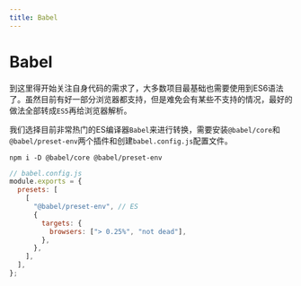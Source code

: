 ```yaml
---
title: Babel
---
```

# Babel
到这里得开始关注自身代码的需求了，大多数项目最基础也需要使用到ES6语法了。虽然目前有好一部分浏览器都支持，但是难免会有某些不支持的情况，最好的做法全部转成`ES5`再给浏览器解析。

我们选择目前非常热门的ES编译器`Babel`来进行转换，需要安装`@babel/core`和`@babel/preset-env`两个插件和创建`babel.config.js`配置文件。

```shell
npm i -D @babel/core @babel/preset-env 
```
```js
// babel.config.js
module.exports = {
  presets: [
    [
      "@babel/preset-env", // ES
      {
        targets: {
          browsers: ["> 0.25%", "not dead"],
        },
      },
    ],
  ],
};
```